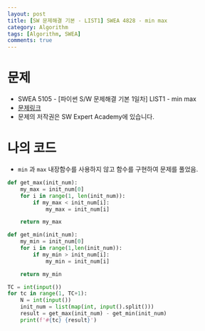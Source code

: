 ```yaml
---
layout: post
title: [SW 문제해결 기본 - LIST1] SWEA 4828 - min max
category: Algorithm
tags: [Algorithm, SWEA]
comments: true
---
```




# 문제

-  SWEA 5105 - [파이썬 S/W 문제해결 기본 1일차] LIST1 - min max
-  [문제링크](https://www.swexpertacademy.com/main/learn/course/subjectDetail.do?courseId=AVuPDN86AAXw5UW6&subjectId=AWOVFCzaqeUDFAWg#)
-  문제의 저작권은 SW Expert Academy에 있습니다.



# 나의 코드

- `min` 과 `max`  내장함수를 사용하지 않고 함수를 구현하여 문제를 풀었음.


```python
def get_max(init_num):
    my_max = init_num[0]
    for i in range(1, len(init_num)):
        if my_max < init_num[i]:
            my_max = init_num[i]

    return my_max

def get_min(init_num):
    my_min = init_num[0]
    for i in range(1,len(init_num)):
        if my_min > init_num[i]:
            my_min = init_num[i]

    return my_min

TC = int(input())
for tc in range(1, TC+1):
    N = int(input())
    init_num = list(map(int, input().split()))
    result = get_max(init_num) - get_min(init_num)
    print(f'#{tc} {result}')
```

